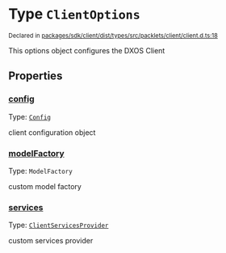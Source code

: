 # Type `ClientOptions`
<sub>Declared in [packages/sdk/client/dist/types/src/packlets/client/client.d.ts:18]()</sub>


This options object configures the DXOS Client


## Properties
### [config]()
Type: <code>[Config](/api/@dxos/react-client/classes/Config)</code>

client configuration object


### [modelFactory]()
Type: <code>ModelFactory</code>

custom model factory


### [services]()
Type: <code>[ClientServicesProvider](/api/@dxos/react-client/interfaces/ClientServicesProvider)</code>

custom services provider
